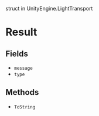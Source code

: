struct in UnityEngine.LightTransport
# Result

## Fields
- `message`
- `type`
## Methods
- `ToString`
